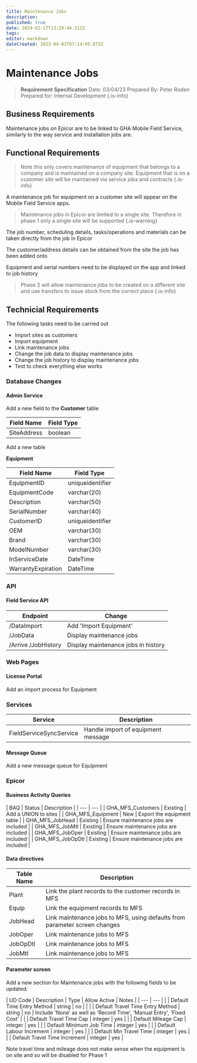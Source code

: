 ```yaml
---
title: Maintenance Jobs
description: 
published: true
date: 2024-01-17T13:29:44.312Z
tags: 
editor: markdown
dateCreated: 2023-04-03T07:14:05.873Z
---
```


# Maintenance Jobs
> **Requirement Specification**
> Date: 03/04/23
> Prepared By: Peter Roden
> Prepared for: Internal Development
{.is-info}


## Business Requirements

Maintenance jobs on Epicor are to be linked to GHA Mobile Field Service, similarly to the way service and installation jobs are.

## Functional Requirements

> Note this only covers maintenance of equipment that belongs to a company and is maintained on a company site. Equipment that is on a customer site will be maintained via service jobs and contracts
{.is-info}

A maintenance job for equipment on a customer site will appear on the Mobile Field Service apps.

> Maintenance jobs in Epicor are limited to a single site. Therefore in phase 1 only a single site will be supported
{.is-warning}

The job number, scheduling details, tasks/operations and materials can be taken directly from the job in Epicor

The customer/address details can be obtained from the site the job has been added onto

Equipment and serial numbers need to be displayed on the app and linked to job history

> Phase 2 will allow maintenance jobs to be created on a different site and use transfers to issue stock from the correct place
{.is-info}

## Technicial Requirements

The following tasks need to be carried out
- Import sites as customers
- Import equipment
- Link maintenance jobs
- Change the job data to display maintenance jobs
- Change the job history to display maintenance jobs
- Test to check everything else works

### Database Changes

#### Admin Service

Add a new field to the **Customer** table

| Field Name | Field Type |
| --- | --- |
| SiteAddress | boolean |

Add a new table 

**Equipment**

| Field Name | Field Type |
| --- | --- |
| EquipmentID | uniqueidentifier|
| EquipmentCode | varchar(20) |
| Description | varchar(50) |
| SerialNumber | varchar(40) |
| CustomerID | uniqueidentifier |
| OEM | varchar(30) |
| Brand | varchar(30) |
| ModelNumber | varchar(30) |
| InServiceDate | DateTime |
| WarrantyExpiration | DateTime |

### API

#### Field Service API

| Endpoint | Change |
| - | - |
| /DataImport | Add 'Import Equipment' |
| /JobData | Display maintenance jobs |
| /Arrive /JobHistory | Display maintenance jobs in history |

### Web Pages

#### License Portal

Add an import process for Equipment

### Services

| Service | Description |
| --- | --- |
| FieldServiceSyncService | Handle import of equipment message |

#### Message Queue

Add a new message queue for Equipment

### Epicor

#### Business Activity Queries

| BAQ | Status | Description |
| --- | --- |
| GHA_MFS_Customers | Existing | Add a UNION to sites |
| GHA_MFS_Equipment | New | Export the equipment table |
| GHA_MFS_JobHead | Existing | Ensure maintenance jobs are included |
| GHA_MFS_JobMtl | Existing | Ensure maintenance jobs are included |
| GHA_MFS_JobOper | Existing | Ensure maintenance jobs are included |
| GHA_MFS_JobOpDtl | Existing | Ensure maintenance jobs are included |

#### Data directives

| Table Name | Description |
| --- | --- |
| Plant | Link the plant records to the customer records in MFS |
| Equip | Link the equipment records to MFS |
| JobHead | Link maintenance jobs to MFS, using defaults from parameter screen changes |
| JobOper | Link maintenance jobs to MFS |
| JobOpDtl | Link maintenance jobs to MFS |
| JobMtl | Link maintenance jobs to MFS |

#### Parameter screen

Add a new section for Maintenance jobs with the following fields to be updated:

| UD Code | Description | Type | Allow Active | Notes |
| --- | --- | 
| | Default Time Entry Method | string | no | |
| | Default Travel Time Entry Method | string | no | Include 'None' as well as 'Record Time', 'Manual Entry', 'Fixed Cost' |
| | Default Travel Time Cap | integer | yes |
| | Default Mileage Cap | integer | yes |
| | Default Minimum Job Time | integer | yes |
| | Default Labour Increment | integer | yes |
| | Default Min Travel Time | integer | yes |
| | Default Travel Time Increment | integer | yes |

Note travel time and mileage does not make sense when the equipment is on site and so will be disabled for Phase 1

